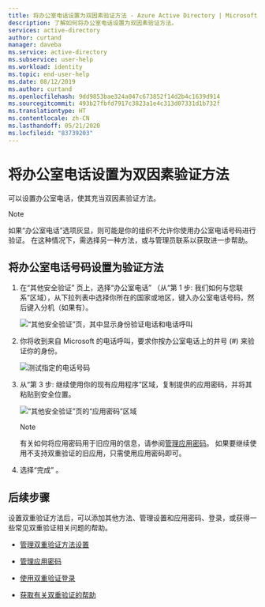 ```yaml
---
title: 将办公室电话设置为双因素验证方法 - Azure Active Directory | Microsoft Docs
description: 了解如何将办公室电话设置为双因素验证方法。
services: active-directory
author: curtand
manager: daveba
ms.service: active-directory
ms.subservice: user-help
ms.workload: identity
ms.topic: end-user-help
ms.date: 08/12/2019
ms.author: curtand
ms.openlocfilehash: 9dd9853bae324a047c673852f14d2b4c1639d914
ms.sourcegitcommit: 493b27fbfd7917c3823a1e4c313d07331d1b732f
ms.translationtype: HT
ms.contentlocale: zh-CN
ms.lasthandoff: 05/21/2020
ms.locfileid: "83739203"
---
```

# <a name="set-up-an-office-phone-as-your-two-factor-verification-method"></a>将办公室电话设置为双因素验证方法

可以设置办公室电话，使其充当双因素验证方法。

>[!Note]
> 如果“办公室电话”选项灰显，则可能是你的组织不允许你使用办公室电话号码进行验证。 在这种情况下，需选择另一种方法，或与管理员联系以获取进一步帮助。

## <a name="set-up-your-office-phone-number-as-your-verification-method"></a>将办公室电话号码设置为验证方法

1. 在“其他安全验证”  页上，选择“办公室电话”  （从“第 1 步:  我们如何与您联系”区域），从下拉列表中选择你所在的国家或地区，键入办公室电话号码，然后键入分机（如果有）。

    ![“其他安全验证”页，其中显示身份验证电话和电话呼叫](media/multi-factor-authentication-verification-methods/multi-factor-authentication-office-phone.png)

2. 你将收到来自 Microsoft 的电话呼叫，要求你按办公室电话上的井号 (#) 来验证你的身份。

    ![测试指定的电话号码](media/multi-factor-authentication-verification-methods/multi-factor-authentication-office-phone-test.png)

3. 从“第 3 步:  继续使用你的现有应用程序”区域，复制提供的应用密码，并将其粘贴到安全位置。

    ![“其他安全验证”页的“应用密码”区域](media/multi-factor-authentication-verification-methods/multi-factor-authentication-app-passwords.png)

    >[!Note]
    >有关如何将应用密码用于旧应用的信息，请参阅[管理应用密码](multi-factor-authentication-end-user-app-passwords.md)。 如果要继续使用不支持双重验证的旧应用，只需使用应用密码即可。

4. 选择“完成”  。

## <a name="next-steps"></a>后续步骤

设置双重验证方法后，可以添加其他方法、管理设置和应用密码、登录，或获得一些常见双重验证相关问题的帮助。

- [管理双重验证方法设置](multi-factor-authentication-end-user-manage-settings.md)

- [管理应用密码](multi-factor-authentication-end-user-app-passwords.md)

- [使用双重验证登录](multi-factor-authentication-end-user-signin.md)

- [获取有关双重验证的帮助](multi-factor-authentication-end-user-troubleshoot.md)
